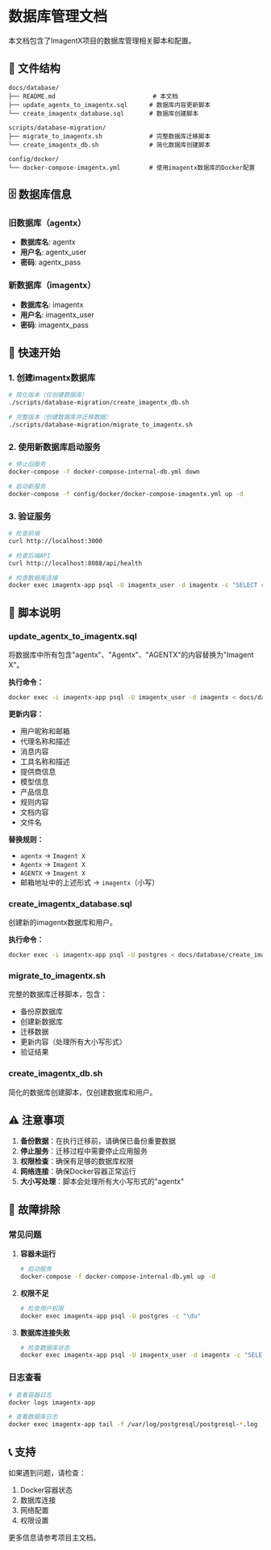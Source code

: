 # 数据库管理文档

本文档包含了ImagentX项目的数据库管理相关脚本和配置。

## 📁 文件结构

```
docs/database/
├── README.md                           # 本文档
├── update_agentx_to_imagentx.sql      # 数据库内容更新脚本
└── create_imagentx_database.sql       # 数据库创建脚本

scripts/database-migration/
├── migrate_to_imagentx.sh             # 完整数据库迁移脚本
└── create_imagentx_db.sh              # 简化数据库创建脚本

config/docker/
└── docker-compose-imagentx.yml        # 使用imagentx数据库的Docker配置
```

## 🗄️ 数据库信息

### 旧数据库（agentx）
- **数据库名**: agentx
- **用户名**: agentx_user
- **密码**: agentx_pass

### 新数据库（imagentx）
- **数据库名**: imagentx
- **用户名**: imagentx_user
- **密码**: imagentx_pass

## 🚀 快速开始

### 1. 创建imagentx数据库

```bash
# 简化版本（仅创建数据库）
./scripts/database-migration/create_imagentx_db.sh

# 完整版本（创建数据库并迁移数据）
./scripts/database-migration/migrate_to_imagentx.sh
```

### 2. 使用新数据库启动服务

```bash
# 停止旧服务
docker-compose -f docker-compose-internal-db.yml down

# 启动新服务
docker-compose -f config/docker/docker-compose-imagentx.yml up -d
```

### 3. 验证服务

```bash
# 检查前端
curl http://localhost:3000

# 检查后端API
curl http://localhost:8088/api/health

# 检查数据库连接
docker exec imagentx-app psql -U imagentx_user -d imagentx -c "SELECT current_database(), current_user;"
```

## 📝 脚本说明

### update_agentx_to_imagentx.sql
将数据库中所有包含"agentx"、"Agentx"、"AGENTX"的内容替换为"Imagent X"。

**执行命令：**
```bash
docker exec -i imagentx-app psql -U imagentx_user -d imagentx < docs/database/update_agentx_to_imagentx.sql
```

**更新内容：**
- 用户昵称和邮箱
- 代理名称和描述
- 消息内容
- 工具名称和描述
- 提供商信息
- 模型信息
- 产品信息
- 规则内容
- 文档内容
- 文件名

**替换规则：**
- `agentx` → `Imagent X`
- `Agentx` → `Imagent X`
- `AGENTX` → `Imagent X`
- 邮箱地址中的上述形式 → `imagentx`（小写）

### create_imagentx_database.sql
创建新的imagentx数据库和用户。

**执行命令：**
```bash
docker exec -i imagentx-app psql -U postgres < docs/database/create_imagentx_database.sql
```

### migrate_to_imagentx.sh
完整的数据库迁移脚本，包含：
- 备份原数据库
- 创建新数据库
- 迁移数据
- 更新内容（处理所有大小写形式）
- 验证结果

### create_imagentx_db.sh
简化的数据库创建脚本，仅创建数据库和用户。

## ⚠️ 注意事项

1. **备份数据**：在执行迁移前，请确保已备份重要数据
2. **停止服务**：迁移过程中需要停止应用服务
3. **权限检查**：确保有足够的数据库权限
4. **网络连接**：确保Docker容器正常运行
5. **大小写处理**：脚本会处理所有大小写形式的"agentx"

## 🔧 故障排除

### 常见问题

1. **容器未运行**
   ```bash
   # 启动服务
   docker-compose -f docker-compose-internal-db.yml up -d
   ```

2. **权限不足**
   ```bash
   # 检查用户权限
   docker exec imagentx-app psql -U postgres -c "\du"
   ```

3. **数据库连接失败**
   ```bash
   # 检查数据库状态
   docker exec imagentx-app psql -U imagentx_user -d imagentx -c "SELECT version();"
   ```

### 日志查看

```bash
# 查看容器日志
docker logs imagentx-app

# 查看数据库日志
docker exec imagentx-app tail -f /var/log/postgresql/postgresql-*.log
```

## 📞 支持

如果遇到问题，请检查：
1. Docker容器状态
2. 数据库连接
3. 网络配置
4. 权限设置

更多信息请参考项目主文档。
